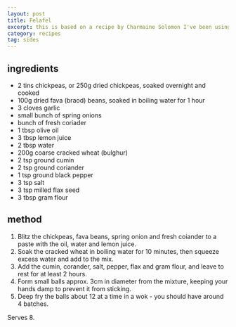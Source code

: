 ```yaml
---
layout: post
title: Felafel
excerpt: this is based on a recipe by Charmaine Solomon I've been using for years, but I've converted it to be vegan and gluten free.
category: recipes
tag: sides
---
```


## ingredients

* 2 tins chickpeas, or 250g dried chickpeas, soaked overnight and cooked
* 100g dried fava (braod) beans, soaked in boiling water for 1 hour
* 3 cloves garlic
* small bunch of spring onions
* bunch of fresh coriader
* 1 tbsp olive oil
* 3 tbsp lemon juice
* 2 tbsp water
* 200g coarse cracked wheat (bulghur)
* 2 tsp ground cumin
* 2 tsp ground coriander
* 1 tsp ground black pepper
* 3 tsp salt
* 3 tsp milled flax seed
* 3 tbsp gram flour

## method

1. Blitz the chickpeas, fava beans, spring onion and fresh coiander to a paste with the oil, water and lemon juice.
2. Soak the cracked wheat in boiling water for 10 minutes, then squeeze excess water and add to the mix.
3. Add the cumin, corander, salt, pepper, flax and gram flour, and leave to rest for at least 2 hours.
4. Form small balls approx. 3cm in diameter from the mixture, keeping your hands damp to prevent it from sticking.
5. Deep fry the balls about 12 at a time in a wok - you should have around 4 batches.

Serves 8.
